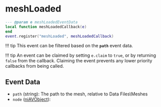 # meshLoaded



```lua
--- @param e meshLoadedEventData
local function meshLoadedCallback(e)
end
event.register("meshLoaded", meshLoadedCallback)
```

!!! tip
	This event can be filtered based on the **`path`** event data.

!!! tip
	An event can be claimed by setting `e.claim` to `true`, or by returning `false` from the callback. Claiming the event prevents any lower priority callbacks from being called.

## Event Data

* `path` (string): The path to the mesh, relative to Data Files\Meshes
* `node` ([niAVObject](../../types/niAVObject)): 

